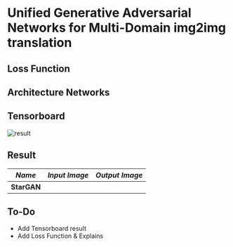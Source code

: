 # Unified Generative Adversarial Networks for Multi-Domain img2img translation

## Loss Function


## Architecture Networks


## Tensorboard

![result](https://github.com/kozistr/Awesome-GANs/blob/master/StarGAN/stargan_tb.png)

## Result

*Name* | *Input Image* | *Output Image*
:---: | :---: | :---:
**StarGAN** | |

## To-Do
* Add Tensorboard result
* Add Loss Function & Explains 